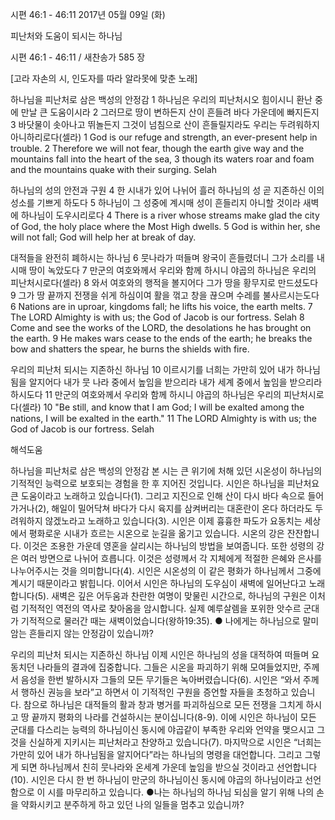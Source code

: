 시편 46:1 - 46:11 
2017년 05월 09일 (화)

피난처와 도움이 되시는 하나님



시편 46:1 - 46:11 / 새찬송가 585 장


[고라 자손의 시, 인도자를 따라 알라못에 맞춘 노래]

하나님을 피난처로 삼은 백성의 안정감
1 하나님은 우리의 피난처시오 힘이시니 환난 중에 만날 큰 도움이시라 2 그러므로 땅이 변하든지 산이 흔들려 바다 가운데에 빠지든지 3 바닷물이 솟아나고 뛰놀든지 그것이 넘침으로 산이 흔들릴지라도 우리는 두려워하지 아니하리로다(셀라)
1 God is our refuge and strength, an ever-present help in trouble. 2 Therefore we will not fear, though the earth give way and the mountains fall into the heart of the sea, 3 though its waters roar and foam and the mountains quake with their surging. Selah

하나님의 성의 안전과 구원
4 한 시내가 있어 나뉘어 흘러 하나님의 성 곧 지존하신 이의 성소를 기쁘게 하도다 5 하나님이 그 성중에 계시매 성이 흔들리지 아니할 것이라 새벽에 하나님이 도우시리로다
4 There is a river whose streams make glad the city of God, the holy place where the Most High dwells. 5 God is within her, she will not fall; God will help her at break of day.

대적들을 완전히 폐하시는 하나님
6 뭇나라가 떠들며 왕국이 흔들렸더니 그가 소리를 내시매 땅이 녹았도다 7 만군의 여호와께서 우리와 함께 하시니 야곱의 하나님은 우리의 피난처시로다(셀라) 8 와서 여호와의 행적을 볼지어다 그가 땅을 황무지로 만드셨도다 9 그가 땅 끝까지 전쟁을 쉬게 하심이여 활을 꺾고 창을 끊으며 수레를 불사르시는도다
6 Nations are in uproar, kingdoms fall; he lifts his voice, the earth melts. 7 The LORD Almighty is with us; the God of Jacob is our fortress. Selah 8 Come and see the works of the LORD, the desolations he has brought on the earth. 9 He makes wars cease to the ends of the earth; he breaks the bow and shatters the spear, he burns the shields with fire.

우리의 피난처 되시는 지존하신 하나님
10 이르시기를 너희는 가만히 있어 내가 하나님 됨을 알지어다 내가 뭇 나라 중에서 높임을 받으리라 내가 세계 중에서 높임을 받으리라 하시도다 11 만군의 여호와께서 우리와 함께 하시니 야곱의 하나님은 우리의 피난처시로다(셀라)
10 "Be still, and know that I am God; I will be exalted among the nations, I will be exalted in the earth." 11 The LORD Almighty is with us; the God of Jacob is our fortress. Selah

해석도움





하나님을 피난처로 삼은 백성의 안정감
본 시는 큰 위기에 처해 있던 시온성이 하나님의 기적적인 능력으로 보호되는 경험을 한 후 지어진 것입니다. 시인은 하나님을 피난처요 큰 도움이라고 노래하고 있습니다(1). 그리고 지진으로 인해 산이 다시 바다 속으로 들어가거나(2), 해일이 밀어닥쳐 바다가 다시 육지를 삼켜버리는 대혼란이 온다 하더라도 두려워하지 않겠노라고 노래하고 있습니다(3). 시인은 이제 흉흉한 파도가 요동치는 세상에서 평화로운 시내가 흐르는 시온으로 눈길을 옮기고 있습니다. 시온의 강은 잔잔합니다. 이것은 조용한 가운데 영혼을 살리시는 하나님의 방법을 보여줍니다. 또한 성령의 강은 여러 방면으로 나뉘어 흐릅니다. 이것은 성령께서 각 지체에게 적절한 은혜와 은사를 나누어주시는 것을 의미합니다(4). 시인은 시온성의 이 같은 평화가 하나님께서 그중에 계시기 때문이라고 밝힙니다. 이어서 시인은 하나님의 도우심이 새벽에 일어난다고 노래합니다(5). 새벽은 깊은 어두움과 찬란한 여명이 맞물린 시간으로, 하나님의 구원은 이처럼 기적적인 역전의 역사로 찾아옴을 암시합니다. 실제 예루살렘을 포위한 앗수르 군대가 기적적으로 물러간 때는 새벽이었습니다(왕하19:35).
● 나에게는 하나님으로 말미암는 흔들리지 않는 안정감이 있습니까?


우리의 피난처 되시는 지존하신 하나님
이제 시인은 하나님의 성을 대적하여 떠들며 요동치던 나라들의 결과에 집중합니다. 그들은 시온을 파괴하기 위해 모여들었지만, 주께서 음성을 한번 발하시자 그들의 모든 무기들은 녹아버렸습니다(6). 시인은 “와서 주께서 행하신 권능을 보라”고 하면서 이 기적적인 구원을 증언할 자들을 초청하고 있습니다. 참으로 하나님은 대적들의 활과 창과 병거를 파괴하심으로 모든 전쟁을 그치게 하시고 땅 끝까지 평화의 나라를 건설하시는 분이십니다(8-9). 이에 시인은 하나님이 모든 군대를 다스리는 능력의 하나님이신 동시에 야곱같이 부족한 우리와 언약을 맺으시고 그것을 신실하게 지키시는 피난처라고 찬양하고 있습니다(7). 마지막으로 시인은 “너희는 가만히 있어 내가 하나님됨을 알지어다”라는 하나님의 명령을 대언합니다. 그리고 그렇게 되면 하나님께서 친히 뭇나라와 온세계 가운데 높임을 받으실 것이라고 선언합니다(10). 시인은 다시 한 번 하나님이 만군의 하나님이신 동시에 야곱의 하나님이라고 선언함으로 이 시를 마무리하고 있습니다.
●나는 하나님의 하나님 되심을 알기 위해 나의 손을 약화시키고 분주하게 하고 있던 나의 일들을 멈추고 있습니까?